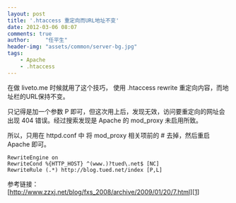 ```yaml
---
layout: post
title: '.htaccess 重定向而URL地址不变'
date: 2012-03-06 08:07
comments: true
author:     "任平生"
header-img: "assets/common/server-bg.jpg"
tags:
    - Apache
    - .htaccess
---
```



在做 liveto.me 时候就用了这个技巧， 使用 .htaccess rewrite 重定向内容，而地址栏的URL保持不变。  
  
只记得是加一个参数 P 即可，但这次用上后，发现无效，访问要重定向的网址会出现 404 错误。经过搜索发现是 Apache 的 mod_proxy 未启用所致。  
  
所以，只用在 httpd.conf 中 将 mod_proxy 相关项前的 # 去掉，然后重启 Apache 即可。  
  
  
```
RewriteEngine on  
RewriteCond %{HTTP_HOST} ^(www.)?tued\.net$ [NC]  
RewriteRule (.*) http://blog.tued.net/index [P,L]  
```
		  
参考链接：  
[http://www.zzxj.net/blog/fxs_2008/archive/2009/01/20/7.html][1]

[1]: http://www.zzxj.net/blog/fxs_2008/archive/2009/01/20/7.html